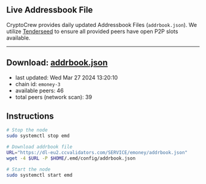 ## Live Addressbook File

CryptoCrew provides daily updated Addressbook Files (`addrbook.json`). We utilize [Tenderseed](https://github.com/binaryholdings/tenderseed) to ensure all provided peers have open P2P slots available.

---
**Download: [addrbook.json](https://dl-eu2.ccvalidators.com/SERVICE/emoney/addrbook.json)**
---

- last updated: Wed Mar 27 2024 13:20:10
- chain id: `emoney-3`
- available peers: 46
- total peers (network scan): 39

## Instructions
```sh
# Stop the node
sudo systemctl stop emd

# Download addrbook file
URL="https://dl-eu2.ccvalidators.com/SERVICE/emoney/addrbook.json"
wget -4 $URL -P $HOME/.emd/config/addrbook.json

# Start the node
sudo systemctl start emd
```
